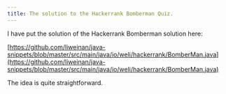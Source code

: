```yaml
---
title: The solution to the Hackerrank Bomberman Quiz.  
---
```


I have put the solution of the Hackerrank Bomberman solution here:

[https://github.com/liweinan/java-snippets/blob/master/src/main/java/io/weli/hackerrank/BomberMan.java](https://github.com/liweinan/java-snippets/blob/master/src/main/java/io/weli/hackerrank/BomberMan.java)

The idea is quite straightforward.
